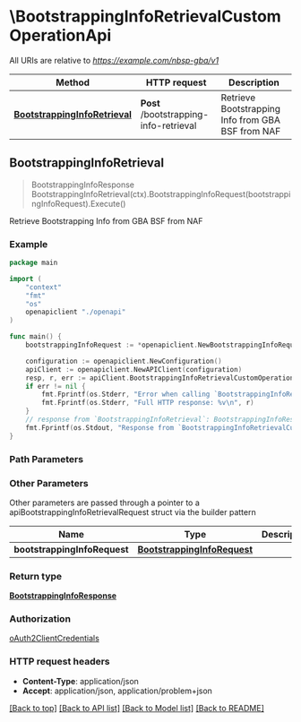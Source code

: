 # \BootstrappingInfoRetrievalCustomOperationApi

All URIs are relative to *https://example.com/nbsp-gba/v1*

Method | HTTP request | Description
------------- | ------------- | -------------
[**BootstrappingInfoRetrieval**](BootstrappingInfoRetrievalCustomOperationApi.md#BootstrappingInfoRetrieval) | **Post** /bootstrapping-info-retrieval | Retrieve Bootstrapping Info from GBA BSF from NAF



## BootstrappingInfoRetrieval

> BootstrappingInfoResponse BootstrappingInfoRetrieval(ctx).BootstrappingInfoRequest(bootstrappingInfoRequest).Execute()

Retrieve Bootstrapping Info from GBA BSF from NAF

### Example

```go
package main

import (
    "context"
    "fmt"
    "os"
    openapiclient "./openapi"
)

func main() {
    bootstrappingInfoRequest := *openapiclient.NewBootstrappingInfoRequest("BtId_example", *openapiclient.NewNafId("NafFqdn_example", "UaSecProtId_example")) // BootstrappingInfoRequest | 

    configuration := openapiclient.NewConfiguration()
    apiClient := openapiclient.NewAPIClient(configuration)
    resp, r, err := apiClient.BootstrappingInfoRetrievalCustomOperationApi.BootstrappingInfoRetrieval(context.Background()).BootstrappingInfoRequest(bootstrappingInfoRequest).Execute()
    if err != nil {
        fmt.Fprintf(os.Stderr, "Error when calling `BootstrappingInfoRetrievalCustomOperationApi.BootstrappingInfoRetrieval``: %v\n", err)
        fmt.Fprintf(os.Stderr, "Full HTTP response: %v\n", r)
    }
    // response from `BootstrappingInfoRetrieval`: BootstrappingInfoResponse
    fmt.Fprintf(os.Stdout, "Response from `BootstrappingInfoRetrievalCustomOperationApi.BootstrappingInfoRetrieval`: %v\n", resp)
}
```

### Path Parameters



### Other Parameters

Other parameters are passed through a pointer to a apiBootstrappingInfoRetrievalRequest struct via the builder pattern


Name | Type | Description  | Notes
------------- | ------------- | ------------- | -------------
 **bootstrappingInfoRequest** | [**BootstrappingInfoRequest**](BootstrappingInfoRequest.md) |  | 

### Return type

[**BootstrappingInfoResponse**](BootstrappingInfoResponse.md)

### Authorization

[oAuth2ClientCredentials](../README.md#oAuth2ClientCredentials)

### HTTP request headers

- **Content-Type**: application/json
- **Accept**: application/json, application/problem+json

[[Back to top]](#) [[Back to API list]](../README.md#documentation-for-api-endpoints)
[[Back to Model list]](../README.md#documentation-for-models)
[[Back to README]](../README.md)

